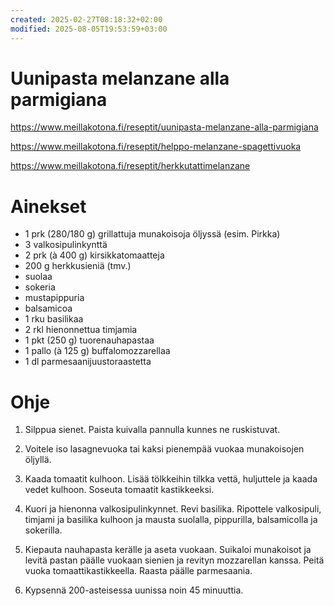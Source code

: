 ```yaml
---
created: 2025-02-27T08:18:32+02:00
modified: 2025-08-05T19:53:59+03:00
---
```


# Uunipasta melanzane alla parmigiana

https://www.meillakotona.fi/reseptit/uunipasta-melanzane-alla-parmigiana

https://www.meillakotona.fi/reseptit/helppo-melanzane-spagettivuoka

https://www.meillakotona.fi/reseptit/herkkutattimelanzane

# Ainekset
- 1 prk (280/180 g) grillattuja munakoisoja öljyssä (esim. Pirkka)
- 3 valkosipulinkynttä
- 2 prk (à 400 g) kirsikkatomaatteja
- 200 g herkkusieniä (tmv.)
- suolaa
- sokeria
- mustapippuria
- balsamicoa
- 1 rku basilikaa
- 2 rkl hienonnettua timjamia
- 1 pkt (250 g) tuorenauhapastaa
- 1 pallo (à 125 g) buffalomozzarellaa
- 1 dl parmesaanijuustoraastetta

 # Ohje

1. Silppua sienet. Paista kuivalla pannulla kunnes ne ruskistuvat.

1. Voitele iso lasagnevuoka tai kaksi pienempää vuokaa munakoisojen öljyllä.

1. Kaada tomaatit kulhoon. Lisää tölkkeihin tilkka vettä, huljuttele ja kaada vedet kulhoon. Soseuta tomaatit kastikkeeksi.

1. Kuori ja hienonna valkosipulinkynnet. Revi basilika. Ripottele valkosipuli, timjami ja basilika kulhoon ja mausta suolalla, pippurilla, balsamicolla ja sokerilla.

1. Kiepauta nauhapasta kerälle ja aseta vuokaan. Suikaloi munakoisot ja levitä pastan päälle vuokaan sienien ja revityn mozzarellan kanssa. Peitä vuoka tomaattikastikkeella. Raasta päälle parmesaania. 

1. Kypsennä 200-asteisessa uunissa noin 45 minuuttia.
